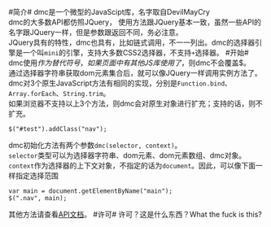 #简介#
dmc是一个微型的JavaScipt库，名字取自DevilMayCry  
dmc的大多数API都仿照JQuery， 使用方法跟JQuery基本一致，虽然一些API的名字跟JQuery一样，但是参数跟返回不同，务必注意。  
JQuery具有的特性，dmc也具有，比如链式调用，不一一列出。dmc的选择器引擎是一个叫`mini`的引擎，支持大多数CSS2选择器，不支持`+`选择器。
#开始#
dmc使用$作为替代符号，如果页面中有其他JS库使用了$，则dmc不会覆盖$。  
通过选择器字符串获取dom元素集合后，就可以像JQuery一样调用实例方法了。  
dmc对3个原生JavaScript方法有相同的实现，分别是<code>Function.bind</code>、<code>Array.forEach</code>、<code>String.trim</code>。  
如果浏览器不支持以上3个方法，则dmc会对原生对象进行扩充；支持的话，则不扩充。

    $("#test").addClass("nav");
dmc初始化方法有两个参数`dmc(selector, context)`。  
`selector`类型可以为选择器字符串、dom元素、dom元素数组、dmc对象。
`context`作为选择器的上下文对象，不指定的话为`document`。因此，可以像下面一样指定选择范围

    var main = document.getElementByName("main");
    $(".nav", main);
其他方法请查看[API文档](http://anginwei.github.io/dmc_API/)。
#许可#
许可？这是什么东西？What the fuck is this?
